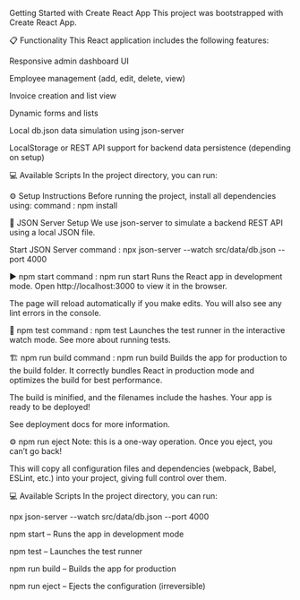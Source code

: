 Getting Started with Create React App
This project was bootstrapped with Create React App.

📋 Functionality
This React application includes the following features:

Responsive admin dashboard UI

Employee management (add, edit, delete, view)

Invoice creation and list view

Dynamic forms and lists

Local db.json data simulation using json-server

LocalStorage or REST API support for backend data persistence (depending on setup)

💻 Available Scripts
In the project directory, you can run:

⚙️ Setup Instructions
Before running the project, install all dependencies using:
command : npm install

🔌 JSON Server Setup
We use json-server to simulate a backend REST API using a local JSON file.

Start JSON Server
command : npx json-server --watch src/data/db.json --port 4000

▶️ npm start
command : npm run start
Runs the React app in development mode.
Open http://localhost:3000 to view it in the browser.

The page will reload automatically if you make edits.
You will also see any lint errors in the console.

🧪 npm test
command : npm test
Launches the test runner in the interactive watch mode.
See more about running tests.

🏗️ npm run build
command : npm run build
Builds the app for production to the build folder.
It correctly bundles React in production mode and optimizes the build for best performance.

The build is minified, and the filenames include the hashes.
Your app is ready to be deployed!

See deployment docs for more information.

⚙️ npm run eject
Note: this is a one-way operation. Once you eject, you can’t go back!

This will copy all configuration files and dependencies (webpack, Babel, ESLint, etc.) into your project, giving full control over them.

💻 Available Scripts
In the project directory, you can run:

npx json-server --watch src/data/db.json --port 4000

npm start – Runs the app in development mode

npm test – Launches the test runner

npm run build – Builds the app for production

npm run eject – Ejects the configuration (irreversible)

